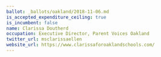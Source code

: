 ```yaml
---
ballot: _ballots/oakland/2018-11-06.md
is_accepted_expenditure_ceiling: true
is_incumbent: false
name: Clarissa Doutherd
occupation: Executive Director, Parent Voices Oakland
twitter_url: msclarissaellen
website_url: https://www.clarissaforoaklandschools.com/
---
```

